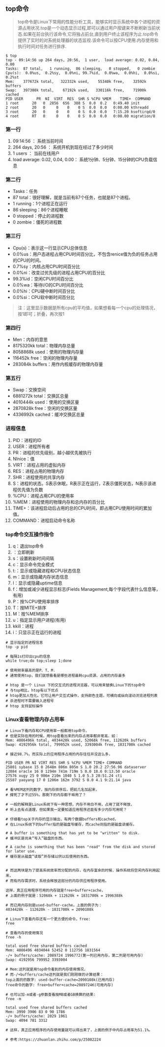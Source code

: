## top命令

>top命令是Linux下常用的性能分析工具，能够实时显示系统中各个进程的资源占用状况.top是一个动态显示过程,即可以通过用户按键来不断刷新当前状态.如果在前台执行该命令,它将独占前台,直到用户终止该程序为止.top命令提供了实时的对系统处理器的状态监视.该命令可以按CPU使用.内存使用和执行时间对任务进行排序.

```shell
$ top
top - 09:14:56 up 264 days, 20:56,  1 user,  load average: 0.02, 0.04, 0.00
Tasks:  87 total,   1 running,  86 sleeping,   0 stopped,   0 zombie
Cpu(s):  0.0%us,  0.2%sy,  0.0%ni, 99.7%id,  0.0%wa,  0.0%hi,  0.0%si,  0.2%st
Mem:    377672k total,   322332k used,    55340k free,    32592k buffers
Swap:   397308k total,    67192k used,   330116k free,    71900k cached
PID USER      PR  NI  VIRT  RES  SHR S %CPU %MEM    TIME+  COMMAND
1 root      20   0  2856  656  388 S  0.0  0.2   0:49.40 init
2 root      20   0     0    0    0 S  0.0  0.0   0:00.00 kthreadd
3 root      20   0     0    0    0 S  0.0  0.0   7:15.20 ksoftirqd/0
4 root      RT   0     0    0    0 S  0.0  0.0   0:00.00 migration/0
```

### 第一行

1. 09:14:56 ： 系统当前时间
2. 264 days, 20:56 ： 系统开机到现在经过了多少时间
3. 1 users ： 当前在线用户
4. load average: 0.02, 0.04, 0.00： 系统1分钟、5分钟、15分钟的CPU负载信息

### 第二行

* Tasks：任务
* 87 total：很好理解，就是当前有87个任务，也就是87个进程。
* 1 running：1个进程正在运行
* 86 sleeping：86个进程睡眠
* 0 stopped：停止的进程数
* 0 zombie：僵死的进程数

### 第三行

* Cpu(s)：表示这一行显示CPU总体信息
* 0.0%us：用户态进程占用CPU时间百分比，不包含renice值为负的任务占用的CPU的时间。
* 0.7%sy：内核占用CPU时间百分比
* 0.0%ni：改变过优先级的进程占用CPU的百分比
* 99.3%id：空闲CPU时间百分比
* 0.0%wa：等待I/O的CPU时间百分比
* 0.0%hi：CPU硬中断时间百分比
* 0.0%si：CPU软中断时间百分比

>注：这里显示数据是所有cpu的平均值，如果想看每一个cpu的处理情况，按1即可；折叠，再次按1

### 第四行

* Men：内存的意思
* 8175320kk total：物理内存总量
* 8058868k used：使用的物理内存量
* 116452k free：空闲的物理内存量
* 283084k buffers：用作内核缓存的物理内存量

### 第五行

* Swap：交换空间
* 6881272k total：交换区总量
* 4010444k used：使用的交换区量
* 2870828k free：空闲的交换区量
* 4336992k cached：缓冲交换区总量

### 进程信息

1. PID：进程的ID
2. USER：进程所有者
3. PR：进程的优先级别，越小越优先被执行
4. NInice：值
5. VIRT：进程占用的虚拟内存
6. RES：进程占用的物理内存
7. SHR：进程使用的共享内存
8. S：进程的状态。S表示休眠，R表示正在运行，Z表示僵死状态，N表示该进程优先值为负数
9. %CPU：进程占用CPU的使用率
10. %MEM：进程使用的物理内存和总内存的百分比
11. TIME+：该进程启动后占用的总的CPU时间，即占用CPU使用时间的累加值。
12. COMMAND：进程启动命令名称

### top命令交互操作指令

1. q：退出top命令
2. <Space>：立即刷新
3. s：设置刷新时间间隔
4. c：显示命令完全模式
5. t:：显示或隐藏进程和CPU状态信息
6. m：显示或隐藏内存状态信息
7. l：显示或隐藏uptime信息
8. f：增加或减少进程显示标志(Fields Management,每个字段代表什么信息等，有用)
9. P：按%CPU使用率排序
10. T：按MITE+排序
11. M：按%MEM排序
12. u：指定显示用户进程(有用)
13. kkill：进程
14. i：只显示正在运行的进程

```shell
# 显示指定的进程信息
top -p pid

# 每隔1s打印出cpu的信息
while true;do top;sleep 1;done

# 使用频率最高的是P、T、M.
# 通常使用top，我们就想看看是哪些进程最耗cpu资源、占用的内存最多

# htop 是一个 Linux 下的交互式的进程浏览器，可以用来替换Linux下的top命令
# 与top相比，htop有以下优点
# htop更加人性化。它可让用户交互式操作，支持颜色主题，可横向或纵向滚动浏览进程列表
# 杀进程时不需要输入进程号
# htop 支持鼠标操作
```

### Linux查看物理内存占用率

```shell
# Linux下看内存和CPU使用率一般都用top命令，
# 但是实际在用的时候，用top查看出来的内存占用率都非常高，如：
Mem: 4086496k total, 4034428k used, 52068k free, 112620k buffers
Swap: 4192956k total, 799952k used, 3393004k free, 1831700k cached

# 接近98.7%，而实际上的应用程序占用的内存往往并没这么多，

PID USER PR NI VIRT RES SHR S %CPU %MEM TIME+ COMMAND 
25801 sybase 15 0 2648m 806m 805m S 1.0 20.2 27:56.96 dataserver 
12084 oracle 16 0 1294m 741m 719m S 0.0 18.6 0:13.50 oracle 
27576 xugy 25 0 986m 210m 1040 S 1.0 5.3 28:51.24 cti 
25587 yaoyang 17 0 1206m 162m 3792 S 0.0 4.1 9:21.14 java

# 看%MEM这列的数字，按内存排序后，把前几名加起来，
# 撑死了才不过55%，那剩下的内存都干嘛用了？

# 一般的解释是Linux系统下有一种思想，内存不用白不用，占用了就不释放，
# 听上去有点道理，但如果我一定要知道应用程序还能有多少内存可用呢？

# 仔细看top关于内存的显示输出，有两个数据buffers和cached，
# 在Linux系统下的buffer指的是磁盘写缓存，而cache则指的是磁盘读缓存。

# A buffer is something that has yet to be "written" to disk. 
# 缓冲区是尚未“写入”磁盘的东西。

# A cache is something that has been "read" from the disk and stored for later use.
# 缓存是从磁盘“读取”并存储以供以后使用的东西。


# 而这两块是为了提高系统效率而分配的内存，在内存富余的时候，操作系统将空闲内存利用起来，
# 而有内存需求时，系统会释放这部分的内存供应用程序使用。

这样，真正应用程序可用的内存就是free+buffer+cache，
# 上面的例子就是：52068k + 112620k + 1831700k = 1996388k

# 而已用内存则是used-buffer-cache，上面的例子为：
4034428k - 112620k - 1831700k = 2090108k

# Linux下查看内存还有一个更方便的命令，free:
free

# 查看内存的使用情况
free -h

total used free shared buffers cached
Mem: 4086496 4034044 52452 0 112756 1831564
-/+ buffers/cache: 2089724 1996772(第一列已用内存，第二列是可用内存)
Swap: 4192956 799952 3393004

# Mem:这列就是用top命令看到的内存使用情况，
# 而-/+buffers/cache这列就是我们刚刚做的计算结果：
top上面的的数字: used-buffer-cache=2090108k(已用内存)
free命令的数字: free+buffer+cache=2089724K(可用内存)

# 也可以加-m或者-g参数查看按MB或者GB换算的结果:
free -m

total used free shared buffers cached
Mem: 3990 3906 83 0 90 1786
-/+ buffers/cache: 2029 1961
Swap: 4094 781 3312

# 这样，真正应用程序的内存使用量就可以得出来了，上面的例子中内存占用率为51.1%。

# 参考:https://zhuanlan.zhihu.com/p/25082224
```